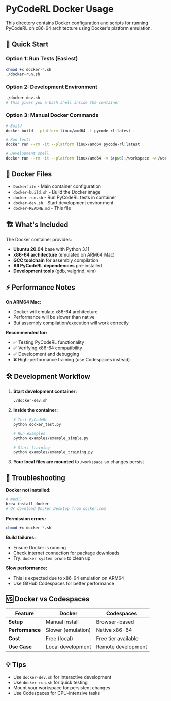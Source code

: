 # PyCodeRL Docker Usage

This directory contains Docker configuration and scripts for running PyCodeRL on x86-64 architecture using Docker's platform emulation.

## 🚀 Quick Start

### Option 1: Run Tests (Easiest)
```bash
chmod +x docker-*.sh
./docker-run.sh
```

### Option 2: Development Environment
```bash
./docker-dev.sh
# This gives you a bash shell inside the container
```

### Option 3: Manual Docker Commands
```bash
# Build
docker build --platform linux/amd64 -t pycode-rl:latest .

# Run tests
docker run --rm -it --platform linux/amd64 pycode-rl:latest

# Development shell
docker run --rm -it --platform linux/amd64 -v $(pwd):/workspace -w /workspace pycode-rl:latest /bin/bash
```

## 📁 Docker Files

- `Dockerfile` - Main container configuration
- `docker-build.sh` - Build the Docker image
- `docker-run.sh` - Run PyCodeRL tests in container
- `docker-dev.sh` - Start development environment
- `docker-README.md` - This file

## 🏗️ What's Included

The Docker container provides:
- **Ubuntu 20.04** base with Python 3.11
- **x86-64 architecture** (emulated on ARM64 Mac)
- **GCC toolchain** for assembly compilation
- **All PyCodeRL dependencies** pre-installed
- **Development tools** (gdb, valgrind, vim)

## ⚡ Performance Notes

**On ARM64 Mac:**
- Docker will emulate x86-64 architecture
- Performance will be slower than native
- But assembly compilation/execution will work correctly

**Recommended for:**
- ✅ Testing PyCodeRL functionality
- ✅ Verifying x86-64 compatibility
- ✅ Development and debugging
- ❌ High-performance training (use Codespaces instead)

## 🛠️ Development Workflow

1. **Start development container:**
   ```bash
   ./docker-dev.sh
   ```

2. **Inside the container:**
   ```bash
   # Test PyCodeRL
   python docker_test.py
   
   # Run examples
   python examples/example_simple.py
   
   # Start training
   python examples/example_training.py
   ```

3. **Your local files are mounted** to `/workspace` so changes persist

## 🐛 Troubleshooting

**Docker not installed:**
```bash
# macOS
brew install docker
# Or download Docker Desktop from docker.com
```

**Permission errors:**
```bash
chmod +x docker-*.sh
```

**Build failures:**
- Ensure Docker is running
- Check internet connection for package downloads
- Try: `docker system prune` to clean up

**Slow performance:**
- This is expected due to x86-64 emulation on ARM64
- Use GitHub Codespaces for better performance

## 🆚 Docker vs Codespaces

| Feature | Docker | Codespaces |
|---------|--------|------------|
| **Setup** | Manual install | Browser-based |
| **Performance** | Slower (emulation) | Native x86-64 |
| **Cost** | Free (local) | Free tier available |
| **Use Case** | Local development | Remote development |

## 💡 Tips

- Use `docker-dev.sh` for interactive development
- Use `docker-run.sh` for quick testing
- Mount your workspace for persistent changes
- Use Codespaces for CPU-intensive tasks
